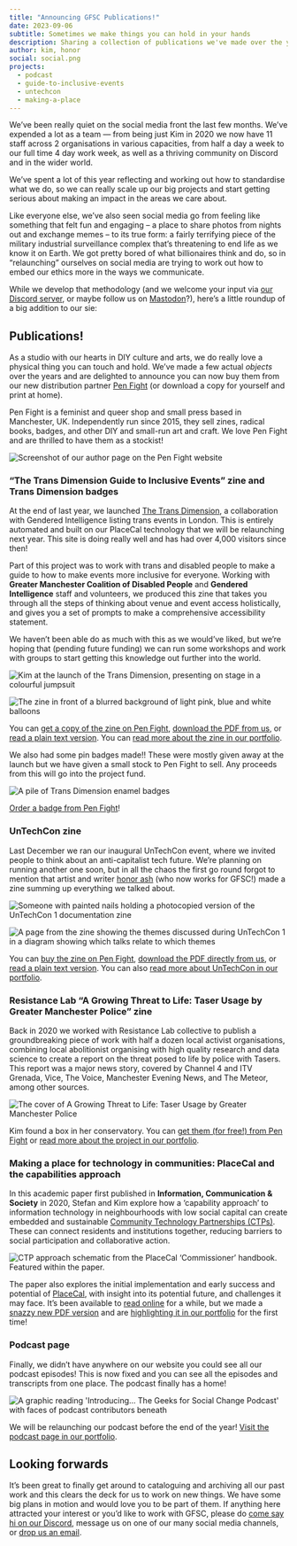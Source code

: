```yaml
---
title: "Announcing GFSC Publications!"
date: 2023-09-06
subtitle: Sometimes we make things you can hold in your hands
description: Sharing a collection of publications we've made over the years and announcing a new collaboration with Pen Fight to distribute them!
author: kim, honor
social: social.png
projects:
  - podcast
  - guide-to-inclusive-events
  - untechcon
  - making-a-place
---
```


We’ve been really quiet on the social media front the last few months. We’ve expended a lot as a team — from being just Kim in 2020 we now have 11 staff across 2 organisations in various capacities, from half a day a week to our full time 4 day work week, as well as a thriving community on Discord and in the wider world.

We’ve spent a lot of this year reflecting and working out how to standardise what we do, so we can really scale up our big projects and start getting serious about making an impact in the areas we care about.

Like everyone else, we’ve also seen social media go from feeling like something that felt fun and engaging – a place to share photos from nights out and exchange memes – to its true form: a fairly terrifying piece of the military industrial surveillance complex that’s threatening to end life as we know it on Earth. We got pretty bored of what billionaires think and do, so in “relaunching” ourselves on social media are trying to work out how to embed our ethics more in the ways we communicate.

While we develop that methodology (and we welcome your input via [our Discord server](https://discord.gfsc.studio), or maybe follow us on [Mastodon](https://social.gfsc.studio/@gfsc)?), here’s a little roundup of a big addition to our sie:

## Publications!

As a studio with our hearts in DIY culture and arts, we do really love a physical thing you can touch and hold. We’ve made a few actual _objects_ over the years and are delighted to announce you can now buy them from our new distribution partner [Pen Fight](https://penfightdistro.com/book-author/gfsc/) (or download a copy for yourself and print at home).

Pen Fight is a feminist and queer shop and small press based in Manchester, UK. Independently run since 2015, they sell zines, radical books, badges, and other DIY and small-run art and craft. We love Pen Fight and are thrilled to have them as a stockist!

![Screenshot of our author page on the Pen Fight website](1.png)

### “The Trans Dimension Guide to Inclusive Events” zine and Trans Dimension badges

At the end of last year, we launched [The Trans Dimension](/project/trans-dimension), a collaboration with Gendered Intelligence listing trans events in London. This is entirely automated and built on our PlaceCal technology that we will be relaunching next year. This site is doing really well and has had over 4,000 visitors since then!

Part of this project was to work with trans and disabled people to make a guide to how to make events more inclusive for everyone. Working with **Greater Manchester Coalition of Disabled People** and **Gendered Intelligence** staff and volunteers, we produced this zine that takes you through all the steps of thinking about venue and event access holistically, and gives you a set of prompts to make a comprehensive accessibility statement.

We haven’t been able do as much with this as we would’ve liked, but we’re hoping that (pending future funding) we can run some workshops and work with groups to start getting this knowledge out further into the world.

![Kim at the launch of the Trans Dimension, presenting on stage in a colourful jumpsuit](2.png)

![The zine in front of a blurred background of light pink, blue and white balloons](3.png)

You can [get a copy of the zine on Pen Fight](https://penfightdistro.com/shop/the-trans-dimension-zine/), [download the PDF from us](/assets/pdf/Trans-Dimension-Guide-To-Inclusive-Events_1.0.pdf), or [read a plain text version](/text/inclusive-events). You can [read more about the zine in our portfolio](/portfolio/guide-to-inclusive-events).

We also had some pin badges made!! These were mostly given away at the launch but we have given a small stock to Pen Fight to sell. Any proceeds from this will go into the project fund.

![A pile of Trans Dimension enamel badges](4.png)

[Order a badge from Pen Fight](https://penfightdistro.com/shop/the-trans-dimension-pin/)!

### UnTechCon zine

Last December we ran our inaugural UnTechCon event, where we invited people to think about an anti-capitalist tech future. We’re planning on running another one soon, but in all the chaos the first go round forgot to mention that artist and writer [honor ash](https://hnr.fyi) (who now works for GFSC!) made a zine summing up everything we talked about.

![Someone with painted nails holding a photocopied version of the UnTechCon 1 documentation zine](5.png)

![A page from the zine showing the themes discussed during UnTechCon 1 in a diagram showing which talks relate to which themes](6.png)

You can [buy the zine on Pen Fight](https://penfightdistro.com/shop/untechcon-1-an-untech-unconference-documentation-zine/), [download the PDF directly from us](/assets/pdf/untechcon_web.pdf), or [read a plain text version](/text/untechcon-1). You can also [read more about UnTechCon in our portfolio](/portfolio/untechcon).

### Resistance Lab “A Growing Threat to Life: Taser Usage by Greater Manchester Police” zine

Back in 2020 we worked with Resistance Lab collective to publish a groundbreaking piece of work with half a dozen local activist organisations, combining local abolitionist organising with high quality research and data science to create a report on the threat posed to life by police with Tasers. This report was a major news story, covered by Channel 4 and ITV Grenada, Vice, The Voice, Manchester Evening News, and The Meteor, among other sources.

![The cover of A Growing Threat to Life: Taser Usage by Greater Manchester Police](7.png)

Kim found a box in her conservatory. You can [get them (for free!) from Pen Fight](https://penfightdistro.com/shop/a-growing-threat-to-life-taser-usage-by-greater-manchester-police-free-copy/) or [read more about the project in our portfolio](/project/growing-threat-to-life).

### **Making a place for technology in communities: PlaceCal and the capabilities approach**

In this academic paper first published in **Information, Communication & Society** in 2020, Stefan and Kim explore how a ‘capability approach’ to information technology in neighbourhoods with low social capital can create embedded and sustainable [Community Technology Partnerships (CTPs)](/blog/2022/national-network-community-technology-partnerships). These can connect residents and institutions together, reducing barriers to social participation and collaborative action.

![CTP approach schematic from the PlaceCal ‘Commissioner’ handbook. Featured within the paper.](8.png)

The paper also explores the initial implementation and early success and potential of [PlaceCal](/project/placecal), with insight into its potential future, and challenges it may face. It’s been available to [read online](https://www.tandfonline.com/doi/full/10.1080/1369118X.2020.1767173) for a while, but we made a [snazzy new PDF version](/assets/pdf/CTPPaper.pdf) and are [highlighting it in our portfolio](/project/making-a-place) for the first time!

### Podcast page

Finally, we didn’t have anywhere on our website you could see all our podcast episodes! This is now fixed and you can see all the episodes and transcripts from one place. The podcast finally has a home!

![A graphic reading 'Introducing... The Geeks for Social Change Podcast' with faces of podcast contributors beneath](9.png)

We will be relaunching our podcast before the end of the year! [Visit the podcast page in our portfolio](/project/podcast).

## Looking forwards

It’s been great to finally get around to cataloguing and archiving all our past work and this clears the deck for us to work on new things. We have some big plans in motion and would love you to be part of them. If anything here attracted your interest or you’d like to work with GFSC, please do [come say hi on our Discord](https://discord.gfsc.studio), message us on one of our many social media channels, or [drop us an email](mailto:info@gfsc.studio).
